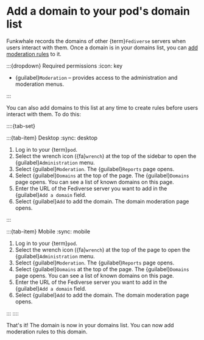 # Add a domain to your pod's domain list

Funkwhale records the domains of other {term}`Fediverse` servers when users interact with them. Once a domain is in your domains list, you can [add moderation rules](add_rule.md) to it.

:::{dropdown} Required permissions
:icon: key

- {guilabel}`Moderation` – provides access to the administration and moderation menus.

:::

You can also add domains to this list at any time to create rules before users interact with them. To do this:

::::{tab-set}

:::{tab-item} Desktop
:sync: desktop

1. Log in to your {term}`pod`.
2. Select the wrench icon ({fa}`wrench`) at the top of the sidebar to open the {guilabel}`Administration` menu.
3. Select {guilabel}`Moderation`. The {guilabel}`Reports` page opens.
4. Select {guilabel}`Domains` at the top of the page. The {guilabel}`Domains` page opens. You can see a list of known domains on this page.
5. Enter the URL of the Fediverse server you want to add in the {guilabel}`Add a domain` field.
6. Select {guilabel}`Add` to add the domain. The domain moderation page opens.

:::

:::{tab-item} Mobile
:sync: mobile

1. Log in to your {term}`pod`.
2. Select the wrench icon ({fa}`wrench`) at the top of the page to open the {guilabel}`Administration` menu.
3. Select {guilabel}`Moderation`. The {guilabel}`Reports` page opens.
4. Select {guilabel}`Domains` at the top of the page. The {guilabel}`Domains` page opens. You can see a list of known domains on this page.
5. Enter the URL of the Fediverse server you want to add in the {guilabel}`Add a domain` field.
6. Select {guilabel}`Add` to add the domain. The domain moderation page opens.

:::
::::

That's it! The domain is now in your domains list. You can now add moderation rules to this domain.
